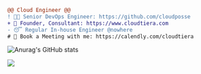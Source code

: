 ```diff
@@ Cloud Engineer @@
! 👨‍💻 Senior DevOps Engineer: https://github.com/cloudposse
+ 💁 Founder, Consultant: https://www.cloudtiera.com
- 😴 Regular In-house Engineer @nowhere
# 📅 Book a Meeting with me: https://calendly.com/cloudtiera
```
![Anurag's GitHub stats](https://github-readme-stats.vercel.app/api?username=korenyoni&count_private=true&theme=synthwave&show_icons=true)

![](https://komarev.com/ghpvc/?username=korenyoni&color=2b2139)
